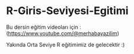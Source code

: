 # R-Giris-Seviyesi-Egitimi

Bu dersin eğitim videoları için : (https://www.youtube.com/@merhabayazilim)

Yakında Orta Seviye R eğitimimiz de gelecektir :)
